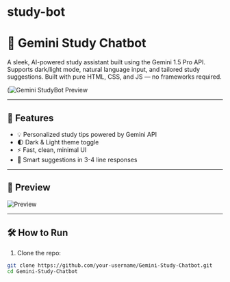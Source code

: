 # study-bot
# 🤖 Gemini Study Chatbot

A sleek, AI-powered study assistant built using the Gemini 1.5 Pro API. Supports dark/light mode, natural language input, and tailored study suggestions. Built with pure HTML, CSS, and JS — no frameworks required.

(![Gemini StudyBot Preview](https://github.com/user-attachments/assets/9bef7645-ecf5-4440-860e-91f83be98c57)

---

## 🚀 Features

- 💡 Personalized study tips powered by Gemini API
- 🌓 Dark & Light theme toggle
- ⚡ Fast, clean, minimal UI
- 🧠 Smart suggestions in 3-4 line responses

---

## 📸 Preview

![Preview](https://github.com/user-attachments/assets/c4d90341-bc71-409b-a357-e151658daf9e)


---

## 🛠️ How to Run

1. Clone the repo:

```bash
git clone https://github.com/your-username/Gemini-Study-Chatbot.git
cd Gemini-Study-Chatbot

